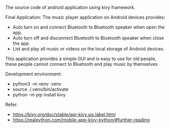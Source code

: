 The source code of android application using kivy framework.

Final Application:
The music player application on Android devices provides:
- Auto turn on and connect Bluetooth to Bluetooth speaker when open the app.
- Auto turn off and disconnect Bluetooth to Bluetooth speaker when close the app.
- List and play all music or videos on the local storage of Android devices.

This application provides a simple GUI and is easy to use for old people, these people
cannot connect to Bluetooth and play music by themselves.


Development environment: 
- python3 -m venv .venv 
- source ./.venv/bin/activate 
- python -m pip install kivy 

Refer:
- https://kivy.org/doc/stable/api-kivy.uix.label.html
- https://realpython.com/mobile-app-kivy-python/#further-reading
